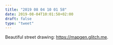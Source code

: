 ```yaml
---
title: "2019 08 04 10 01 58"
date: 2019-08-04T10:01:58+02:00
draft: false
type: "tweet"
---
```

Beautiful street drawing: <https://mapgen.glitch.me>.
